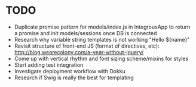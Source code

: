 TODO
====

* Duplicate promise pattern for models/index.js in IntegrousApp to return a promise and init models/sessions once DB is connected
* Research why variable string templates is not working "Hello ${name}"
* Revisit structure of front-end JS (format of directives, etc): http://blog.wearecolony.com/a-year-without-jquery/
* Come up with vertical rhythm and font sizing scheme/mixins for styles
* Start adding test integration
* Investigate deployment workflow with Dokku
* Research if Swig is really the best for templating
